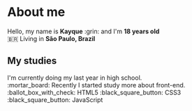 <h1>About me</h1>
Hello, my name is <strong>Kayque</strong> :grin: and I'm <strong>18 years old</strong></br>
🇧🇷 Living in <strong>São Paulo, Brazil</strong> </br>


<h2>My studies</h2>
I'm currently doing my last year in high school.</br>
:mortar_board: Recently I started study more about front-end.
:ballot_box_with_check: HTML5
:black_square_button: CSS3
:black_square_button: JavaScript
